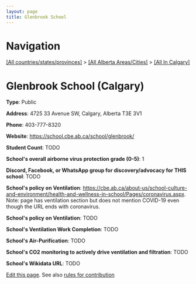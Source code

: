 ```yaml
---
layout: page
title: Glenbrook School
---
```

# Navigation

[[All countries/states/provinces]](../../..) > [[All Alberta Areas/Cities]](../..) > [[All In Calgary]](..)

# Glenbrook School (Calgary)

**Type**: Public

**Address**: 4725 33 Avenue SW, Calgary, Alberta T3E 3V1

**Phone**: 403-777-8320

**Website**: <https://school.cbe.ab.ca/school/glenbrook/>

**Student Count**: TODO

**School's overall airborne virus protection grade (0-5)**: 1

**Discord, Facebook, or WhatsApp group for discovery/advocacy for THIS school**: TODO

**School's policy on Ventilation**: <https://cbe.ab.ca/about-us/school-culture-and-environment/health-and-wellness-in-school/Pages/coronavirus.aspx>. Note: page has ventilation section but does not mention COVID-19 even though the URL ends with coronavirus.

**School's policy on Ventilation**: TODO

**School's Ventilation Work Completion**: TODO

**School's Air-Purification**: TODO

**School's CO2 monitoring to actively drive ventilation and filtration**: TODO

**School's Wikidata URL**: TODO


[Edit this page](https://github.com/ventilate-schools/AB/edit/main/./Calgary/Glenbrook_School.md). See also [rules for contribution](../../../contribution-rules/)